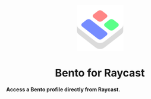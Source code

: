 <p align="center">
 <img width="125" src="https://raw.githubusercontent.com/raycast/extensions/main/extensions/bento-me/assets/bento.png">
</p>

<h1 align="center">Bento for Raycast</h1>

<b align="center">Access a Bento profile directly from Raycast.</b>
